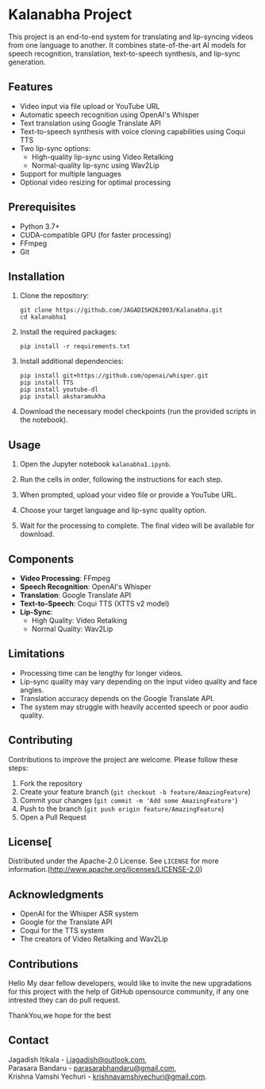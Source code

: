 # Kalanabha Project

This project is an end-to-end system for translating and lip-syncing videos from one language to another. It combines state-of-the-art AI models for speech recognition, translation, text-to-speech synthesis, and lip-sync generation.

## Features

- Video input via file upload or YouTube URL
- Automatic speech recognition using OpenAI's Whisper
- Text translation using Google Translate API
- Text-to-speech synthesis with voice cloning capabilities using Coqui TTS
- Two lip-sync options:
  - High-quality lip-sync using Video Retalking
  - Normal-quality lip-sync using Wav2Lip
- Support for multiple languages
- Optional video resizing for optimal processing

## Prerequisites

- Python 3.7+
- CUDA-compatible GPU (for faster processing)
- FFmpeg
- Git

## Installation

1. Clone the repository:
   ```
   git clone https://github.com/JAGADISH262003/Kalanabha.git
   cd kalanabha1
   ```

2. Install the required packages:
   ```
   pip install -r requirements.txt
   ```

3. Install additional dependencies:
   ```
   pip install git+https://github.com/openai/whisper.git
   pip install TTS
   pip install youtube-dl
   pip install aksharamukha
   ```

4. Download the necessary model checkpoints (run the provided scripts in the notebook).

## Usage

1. Open the Jupyter notebook `kalanabha1.ipynb`.

2. Run the cells in order, following the instructions for each step.

3. When prompted, upload your video file or provide a YouTube URL.

4. Choose your target language and lip-sync quality option.

5. Wait for the processing to complete. The final video will be available for download.

## Components

- **Video Processing**: FFmpeg
- **Speech Recognition**: OpenAI's Whisper
- **Translation**: Google Translate API
- **Text-to-Speech**: Coqui TTS (XTTS v2 model)
- **Lip-Sync**: 
  - High Quality: Video Retalking
  - Normal Quality: Wav2Lip

## Limitations

- Processing time can be lengthy for longer videos.
- Lip-sync quality may vary depending on the input video quality and face angles.
- Translation accuracy depends on the Google Translate API.
- The system may struggle with heavily accented speech or poor audio quality.

## Contributing

Contributions to improve the project are welcome. Please follow these steps:

1. Fork the repository
2. Create your feature branch (`git checkout -b feature/AmazingFeature`)
3. Commit your changes (`git commit -m 'Add some AmazingFeature'`)
4. Push to the branch (`git push origin feature/AmazingFeature`)
5. Open a Pull Request

## License[

Distributed under the Apache-2.0 License. See `LICENSE` for more information.(http://www.apache.org/licenses/LICENSE-2.0)

## Acknowledgments

- OpenAI for the Whisper ASR system
- Google for the Translate API
- Coqui for the TTS system
- The creators of Video Retalking and Wav2Lip
  
## Contributions 

Hello My dear fellow developers, would like to invite the new upgradations for this project with the help of GitHub opensource community, if any one intrested they can do pull request. 

ThankYou,we hope for the best 

## Contact

Jagadish Itikala -  i.jagadish@outlook.com,                                                                                                                                                                  
Parasara Bandaru -  parasarabhandaru@gmail.com,                                                                                                                                                              
Krishna Vamshi Yechuri -  krishnavamshiyechuri@gmail.com.
